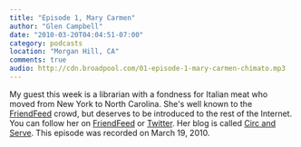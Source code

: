 ```yaml
---
title: "Episode 1, Mary Carmen"
author: "Glen Campbell"
date: "2010-03-20T04:04:51-07:00"
category: podcasts
location: "Morgan Hill, CA"
comments: true
audio: http://cdn.broadpool.com/01-episode-1-mary-carmen-chimato.mp3
---
```


My guest this week is a librarian with a fondness for Italian meat who moved from New York to North Carolina. She's well known to the [FriendFeed](http://friendfeed.com/) crowd, but deserves to be introduced to the rest of the Internet. You can follow her on [FriendFeed](http://friendfeed.com/marycarmen) or [Twitter](http://twitter.com/pigsinspace). Her blog is called [Circ and Serve](http://circandserve.wordpress.com/). This episode was recorded on March 19, 2010.

